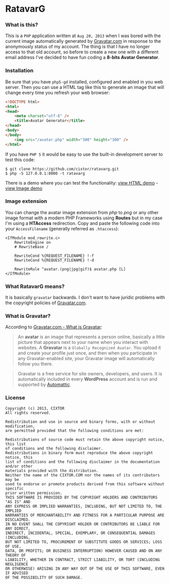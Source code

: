 # RatavarG

### What is this?

This is a `PHP` application written at `Aug 20, 2013` when I was bored with the current image automatically generated by [Gravatar.com](http://en.gravatar.com/) in response to the anonymously status of my account. The thing is that I have no longer access to that old account, so before to create a new one with a different email address I've decided to have fun coding a **8-bits Avatar Generator**.

### Installation

Be sure that you have `php5-gd` installed, configured and enabled in you web server. Then you can use a HTML tag like this to generate an image that will change every time you refresh your web browser:

```html
<!DOCTYPE html>
<html>
<head>
    <meta charset="utf-8" />
    <title>Avatar Generator</title>
</head>
<body>
</body>
    <img src="/avatar.php" width="300" height="300" />
</html>
```

If you have `PHP 5` it would be easy to use the built-in development server to test this code:

```
$ git clone https://github.com/cixtor/ratavarg.git
$ php -S 127.0.0.1:8000 -t ratavarg
```

There is a demo where you can test the functionality: [view HTML demo](http://cixtor.com/gravatar) - [view Image demo](http://cixtor.com/gravatar/avatar.1234567890.png)

### Image extension

You can change the avatar image extension from _php_ to _png_ or any other image format with a modern PHP Frameworks using **Routes** but in my case I'm using a **HTAccess** redirection. Copy and paste the following code into your `AccessFilename` (generally referred as `.htaccess`):

```
<IfModule mod_rewrite.c>
    RewriteEngine on
    # RewriteBase /

    RewriteCond %{REQUEST_FILENAME} !-f
    RewriteCond %{REQUEST_FILENAME} !-d

    RewriteRule ^avatar.(png|jpg|gif)$ avatar.php [L]
</IfModule>
```

### What RatavarG means?

It is basically `gravatar` backwards. I don't want to have juridic problems with the copyright policies of [Gravatar.com](http://en.gravatar.com/).

### What is Gravatar?

According to [Gravatar.com - What is Gravatar](http://en.gravatar.com/support/what-is-gravatar/):

> An **avatar** is an image that represents a person online, basically a little picture that appears next to your name when you interact with websites. A **Gravatar** is a `Globally Recognized Avatar`. You upload it and create your profile just once, and then when you participate in any Gravatar-enabled site, your Gravatar image will automatically follow you there.

> Gravatar is a free service for site owners, developers, and users. It is automatically included in every **WordPress** account and is run and supported by [Automattic](http://automattic.com/).

### License

```
Copyright (c) 2013, CIXTOR
All rights reserved.

Redistribution and use in source and binary forms, with or without modification,
are permitted provided that the following conditions are met:

Redistributions of source code must retain the above copyright notice, this list
of conditions and the following disclaimer.
Redistributions in binary form must reproduce the above copyright notice, this
list of conditions and the following disclaimer in the documentation and/or other
materials provided with the distribution.
Neither the name of the CIXTOR.COM nor the names of its contributors may be
used to endorse or promote products derived from this software without specific
prior written permission.
THIS SOFTWARE IS PROVIDED BY THE COPYRIGHT HOLDERS AND CONTRIBUTORS "AS IS" AND
ANY EXPRESS OR IMPLIED WARRANTIES, INCLUDING, BUT NOT LIMITED TO, THE IMPLIED
WARRANTIES OF MERCHANTABILITY AND FITNESS FOR A PARTICULAR PURPOSE ARE DISCLAIMED.
IN NO EVENT SHALL THE COPYRIGHT HOLDER OR CONTRIBUTORS BE LIABLE FOR ANY DIRECT,
INDIRECT, INCIDENTAL, SPECIAL, EXEMPLARY, OR CONSEQUENTIAL DAMAGES (INCLUDING,
BUT NOT LIMITED TO, PROCUREMENT OF SUBSTITUTE GOODS OR SERVICES; LOSS OF USE,
DATA, OR PROFITS; OR BUSINESS INTERRUPTION) HOWEVER CAUSED AND ON ANY THEORY OF
LIABILITY, WHETHER IN CONTRACT, STRICT LIABILITY, OR TORT (INCLUDING NEGLIGENCE
OR OTHERWISE) ARISING IN ANY WAY OUT OF THE USE OF THIS SOFTWARE, EVEN IF ADVISED
OF THE POSSIBILITY OF SUCH DAMAGE.
```